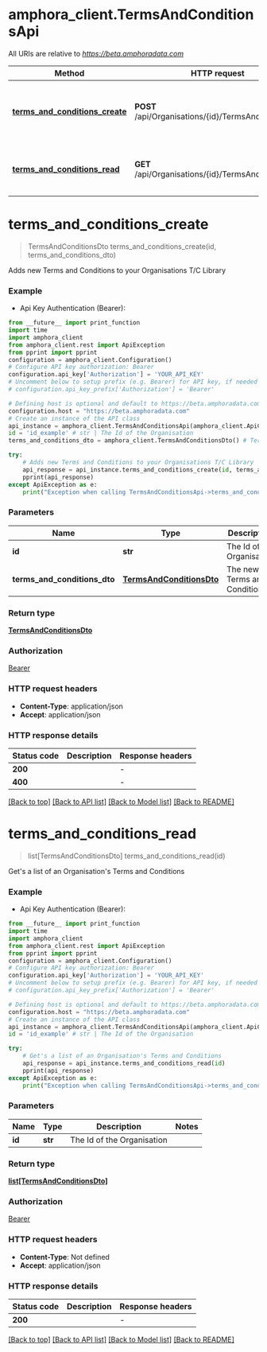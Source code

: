 # amphora_client.TermsAndConditionsApi

All URIs are relative to *https://beta.amphoradata.com*

Method | HTTP request | Description
------------- | ------------- | -------------
[**terms_and_conditions_create**](TermsAndConditionsApi.md#terms_and_conditions_create) | **POST** /api/Organisations/{id}/TermsAndConditions | Adds new Terms and Conditions to your Organisations T/C Library
[**terms_and_conditions_read**](TermsAndConditionsApi.md#terms_and_conditions_read) | **GET** /api/Organisations/{id}/TermsAndConditions | Get&#39;s a list of an Organisation&#39;s Terms and Conditions


# **terms_and_conditions_create**
> TermsAndConditionsDto terms_and_conditions_create(id, terms_and_conditions_dto)

Adds new Terms and Conditions to your Organisations T/C Library

### Example

* Api Key Authentication (Bearer):
```python
from __future__ import print_function
import time
import amphora_client
from amphora_client.rest import ApiException
from pprint import pprint
configuration = amphora_client.Configuration()
# Configure API key authorization: Bearer
configuration.api_key['Authorization'] = 'YOUR_API_KEY'
# Uncomment below to setup prefix (e.g. Bearer) for API key, if needed
# configuration.api_key_prefix['Authorization'] = 'Bearer'

# Defining host is optional and default to https://beta.amphoradata.com
configuration.host = "https://beta.amphoradata.com"
# Create an instance of the API class
api_instance = amphora_client.TermsAndConditionsApi(amphora_client.ApiClient(configuration))
id = 'id_example' # str | The Id of the Organisation
terms_and_conditions_dto = amphora_client.TermsAndConditionsDto() # TermsAndConditionsDto | The new Terms and Conditions

try:
    # Adds new Terms and Conditions to your Organisations T/C Library
    api_response = api_instance.terms_and_conditions_create(id, terms_and_conditions_dto)
    pprint(api_response)
except ApiException as e:
    print("Exception when calling TermsAndConditionsApi->terms_and_conditions_create: %s\n" % e)
```

### Parameters

Name | Type | Description  | Notes
------------- | ------------- | ------------- | -------------
 **id** | **str**| The Id of the Organisation | 
 **terms_and_conditions_dto** | [**TermsAndConditionsDto**](TermsAndConditionsDto.md)| The new Terms and Conditions | 

### Return type

[**TermsAndConditionsDto**](TermsAndConditionsDto.md)

### Authorization

[Bearer](../README.md#Bearer)

### HTTP request headers

 - **Content-Type**: application/json
 - **Accept**: application/json

### HTTP response details
| Status code | Description | Response headers |
|-------------|-------------|------------------|
**200** |  |  -  |
**400** |  |  -  |

[[Back to top]](#) [[Back to API list]](../README.md#documentation-for-api-endpoints) [[Back to Model list]](../README.md#documentation-for-models) [[Back to README]](../README.md)

# **terms_and_conditions_read**
> list[TermsAndConditionsDto] terms_and_conditions_read(id)

Get's a list of an Organisation's Terms and Conditions

### Example

* Api Key Authentication (Bearer):
```python
from __future__ import print_function
import time
import amphora_client
from amphora_client.rest import ApiException
from pprint import pprint
configuration = amphora_client.Configuration()
# Configure API key authorization: Bearer
configuration.api_key['Authorization'] = 'YOUR_API_KEY'
# Uncomment below to setup prefix (e.g. Bearer) for API key, if needed
# configuration.api_key_prefix['Authorization'] = 'Bearer'

# Defining host is optional and default to https://beta.amphoradata.com
configuration.host = "https://beta.amphoradata.com"
# Create an instance of the API class
api_instance = amphora_client.TermsAndConditionsApi(amphora_client.ApiClient(configuration))
id = 'id_example' # str | The Id of the Organisation

try:
    # Get's a list of an Organisation's Terms and Conditions
    api_response = api_instance.terms_and_conditions_read(id)
    pprint(api_response)
except ApiException as e:
    print("Exception when calling TermsAndConditionsApi->terms_and_conditions_read: %s\n" % e)
```

### Parameters

Name | Type | Description  | Notes
------------- | ------------- | ------------- | -------------
 **id** | **str**| The Id of the Organisation | 

### Return type

[**list[TermsAndConditionsDto]**](TermsAndConditionsDto.md)

### Authorization

[Bearer](../README.md#Bearer)

### HTTP request headers

 - **Content-Type**: Not defined
 - **Accept**: application/json

### HTTP response details
| Status code | Description | Response headers |
|-------------|-------------|------------------|
**200** |  |  -  |

[[Back to top]](#) [[Back to API list]](../README.md#documentation-for-api-endpoints) [[Back to Model list]](../README.md#documentation-for-models) [[Back to README]](../README.md)

